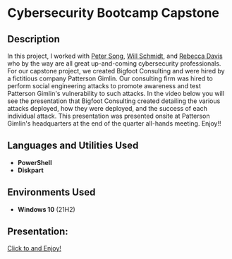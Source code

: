 <h1>Cybersecurity Bootcamp Capstone</h1>

<h2>Description</h2>
In this project, I worked with <a href="https://www.linkedin.com/in/peterksong/">Peter Song</a>, <a href="https://www.linkedin.com/in/williamjschmidt1988/">Will Schmidt</a>, and <a href="https://www.linkedin.com/in/rebecca-davis-hastings/">Rebecca Davis</a> who by the way are all great up-and-coming cybersecurity professionals. For our capstone project, we created Bigfoot Consulting and were hired by a fictitious company Patterson Gimlin. Our consulting firm was hired to perform social engineering attacks to promote awareness and test Patterson Gimlin's vulnerability to such attacks. In the video below you will see the presentation that Bigfoot Consulting created detailing the various attacks deployed, how they were deployed, and the success of each individual attack. This presentation was presented onsite at Patterson Gimlin's headquarters at the end of the quarter all-hands meeting. Enjoy!!
<br />


<h2>Languages and Utilities Used</h2>

- <b>PowerShell</b> 
- <b>Diskpart</b>

<h2>Environments Used </h2>

- <b>Windows 10</b> (21H2)

<h2>Presentation:</h2>

<p align="center">

 [Click to and Enjoy!](https://youtu.be/WDma0Xj1NMc)

</p>

<!--
 ```diff
- text in red
+ text in green
! text in orange
# text in gray
@@ text in purple (and bold)@@
```
--!>
